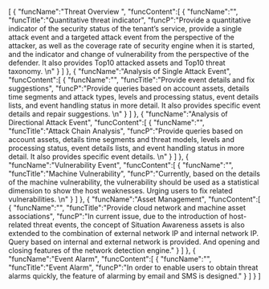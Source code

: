 [
	{
		"funcName":"Threat Overview ",
		"funcContent":[
			{
				"funcName":"",
				"funcTitle":"Quantitative threat indicator",
				"funcP":"Provide a quantitative indicator of the security status of the tenant’s service, provide a single attack event and a targeted attack event from the perspective of the attacker, as well as the coverage rate of security engine when it is started, and the indicator and change of vulnerability from the perspective of the defender. It also provides Top10 attacked assets and Top10 threat taxonomy. \n"
			}
		]
	},
	{
		"funcName":"Analysis of Single Attack Event",
		"funcContent":[
			{
				"funcName":"",
				"funcTitle":"Provide event details and fix suggestions",
				"funcP":"Provide queries based on account assets, details time segments and attack types, levels and processing status, event details lists, and event handling status in more detail. It also provides specific event details and repair suggestions. \n"
			}
		]
	},
	{
		"funcName":"Analysis of Directional Attack Event",
		"funcContent":[
			{
				"funcName":"",
				"funcTitle":"Attack Chain Analysis",
				"funcP":"Provide queries based on account assets, details time segments and threat models, levels and processing status, event details lists, and event handling status in more detail. It also provides specific event details. \n"
			}
		]
	},
	{
		"funcName":"Vulnerability Event",
		"funcContent":[
			{
				"funcName":"",
				"funcTitle":"Machine Vulnerability",
				"funcP":"Currently, based on the details of the machine vulnerability, the vulnerability should be used as a statistical dimension to show the host weaknesses. Urging users to fix related vulnerabilities. \n"
			}
		]
	},
	{
		"funcName":"Asset Management",
		"funcContent":[
			{
				"funcName":"",
				"funcTitle":"Provide cloud network and machine asset associations",
				"funcP":"In current issue, due to the introduction of host-related threat events, the concept of Situation Awareness assets is also extended to the combination of external network IP and internal network IP. Query based on internal and external network is provided. And opening and closing features of the network detection engine."
			}
		]
	},
	{
		"funcName":"Event Alarm",
		"funcContent":[
			{
				"funcName":"",
				"funcTitle":"Event Alarm",
				"funcP":"In order to enable users to obtain threat alarms quickly, the feature of alarming by email and SMS is designed."
			}
		]
	}
]